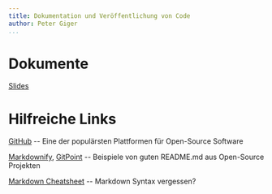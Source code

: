 ```yaml
---
title: Dokumentation und Veröffentlichung von Code
author: Peter Giger
...
```


# Dokumente

[Slides](slides.html)


# Hilfreiche Links

[GitHub](https://github.com) -- Eine der populärsten Plattformen für Open-Source Software

[Markdownify](https://github.com/amitmerchant1990/electron-markdownify#readme), [GitPoint](https://github.com/gitpoint/git-point#readme) --  Beispiele von guten README.md aus Open-Source Projekten

[Markdown Cheatsheet](https://github.com/adam-p/markdown-here/wiki/Markdown-Cheatsheet) -- Markdown Syntax vergessen?